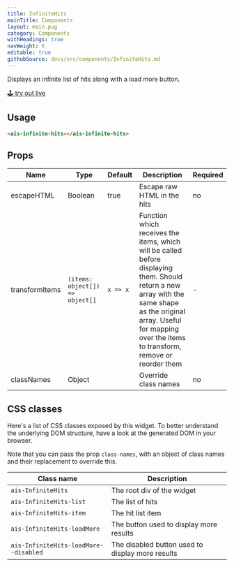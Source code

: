 ```yaml
---
title: InfiniteHits
mainTitle: Components
layout: main.pug
category: Components
withHeadings: true
navWeight: 6
editable: true
githubSource: docs/src/components/InfiniteHits.md
---
```


Displays an infinite list of hits along with a load more button.

<a class="btn btn-static-theme" href="stories/?selectedKind=InfiniteHits">🕹 try out live</a>

## Usage

```html
<ais-infinite-hits></ais-infinite-hits>
```

## Props

Name | Type | Default | Description | Required
---|---|---|---|---
escapeHTML | Boolean | true | Escape raw HTML in the hits | no
transformItems | `(items: object[]) => object[]` | `x => x` | Function which receives the items, which will be called before displaying them. Should return a new array with the same shape as the original array. Useful for mapping over the items to transform, remove or reorder them | -
classNames | Object | | Override class names | no

## CSS classes

Here's a list of CSS classes exposed by this widget. To better understand the underlying
DOM structure, have a look at the generated DOM in your browser.

Note that you can pass the prop `class-names`, with an object of class names and their replacement to override this.

Class name | Description
---|---
`ais-InfiniteHits` | The root div of the widget
`ais-InfiniteHits-list` | The list of hits
`ais-InfiniteHits-item` | The hit list item
`ais-InfiniteHits-loadMore` | The button used to display more results
`ais-InfiniteHits-loadMore--disabled` | The disabled button used to display more results
